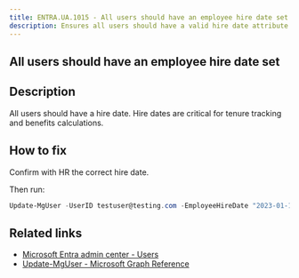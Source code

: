 ```yaml
---
title: ENTRA.UA.1015 - All users should have an employee hire date set
description: Ensures all users should have a valid hire date attribute
---
```

## All users should have an employee hire date set

## Description

All users should have a hire date. Hire dates are critical for tenure tracking and benefits calculations.

## How to fix

Confirm with HR the correct hire date.

Then run:

```powershell
Update-MgUser -UserID testuser@testing.com -EmployeeHireDate "2023-01-15"
```

## Related links

- [Microsoft Entra admin center - Users](https://entra.microsoft.com/#view/Microsoft_AAD_UsersAndTenants/UserManagementMenuBlade/~/AllUsers/menuId/)
- [Update-MgUser - Microsoft Graph Reference](https://learn.microsoft.com/en-us/powershell/module/microsoft.graph.users/update-mguser)
